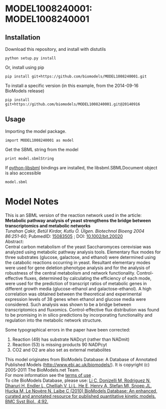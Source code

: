 # MODEL1008240001: MODEL1008240001

## Installation

Download this repository, and install with distutils

`python setup.py install`

Or, install using pip

`pip install git+https://github.com/biomodels/MODEL1008240001.git`

To install a specific version (in this example, from the 2014-09-16 BioModels release)

`pip install git+https://github.com/biomodels/MODEL1008240001.git@20140916`

## Usage

Importing the model package.

`import MODEL1008240001 as model`

Get the SBML string from the model

`print model.sbmlString`

If [python-libsbml](https://pypi.python.org/pypi/python-libsbml) bindings are
installed, the libsbml.SBMLDocument object is also accessible

`model.sbml`


# Model Notes


This is an SBML version of the reaction network used in the article:  
**Metabolic pathway analysis of yeast strengthens the bridge between transcriptomics and metabolic networks**   
_Tunahan Çakir, Betül Kirdar, Kutlu Ö. Ülgen. Biotechnol Bioeng 2004
86:251-60;_ PubmedID: [15083505](http://www.ncbi.nlm.nih.gov/pubmed/15083505)
; DOI: [10.1002/bit.20020](http://dx.doi.org/10.1002/bit.20020)  
Abstract:  
Central carbon metabolism of the yeast Saccharomyces cerevisiae was analyzed
using metabolic pathway analysis tools. Elementary flux modes for three
substrates (glucose, galactose, and ethanol) were determined using the
catabolic reactions occurring in yeast. Resultant elementary modes were used
for gene deletion phenotype analysis and for the analysis of robustness of the
central metabolism and network functionality. Control-effective fluxes,
determined by calculating the efficiency of each mode, were used for the
prediction of transcript ratios of metabolic genes in different growth media
(glucose-ethanol and galactose-ethanol). A high correlation was obtained
between the theoretical and experimental expression levels of 38 genes when
ethanol and glucose media were considered. Such analysis was shown to be a
bridge between transcriptomics and fluxomics. Control-effective flux
distribution was found to be promising in in silico predictions by
incorporating functionality and regulation into the metabolic network
structure.

Some typographical errors in the paper have been corrected:

  1. Reaction (49) has substrate NADcyt (rather than NADmit)
  2. Reaction (53) is missing products 90 NADPcyt
  3. CO2 and O2 are also set as external metabolites

This model originates from BioModels Database: A Database of Annotated
Published Models (http://www.ebi.ac.uk/biomodels/). It is copyright (c)
2005-2011 The BioModels.net Team.  
For more information see the [terms of
use](http://www.ebi.ac.uk/biomodels/legal.html) .  
To cite BioModels Database, please use: [Li C, Donizelli M, Rodriguez N,
Dharuri H, Endler L, Chelliah V, Li L, He E, Henry A, Stefan MI, Snoep JL,
Hucka M, Le Novère N, Laibe C (2010) BioModels Database: An enhanced, curated
and annotated resource for published quantitative kinetic models. BMC Syst
Biol., 4:92.](http://www.ncbi.nlm.nih.gov/pubmed/20587024)


